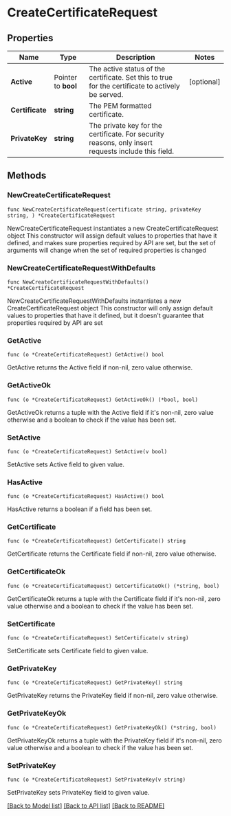 # CreateCertificateRequest

## Properties

Name | Type | Description | Notes
------------ | ------------- | ------------- | -------------
**Active** | Pointer to **bool** | The active status of the certificate. Set this to true for the certificate to actively be served. | [optional] 
**Certificate** | **string** | The PEM formatted certificate. | 
**PrivateKey** | **string** | The private key for the certificate. For security reasons, only insert requests include this field. | 

## Methods

### NewCreateCertificateRequest

`func NewCreateCertificateRequest(certificate string, privateKey string, ) *CreateCertificateRequest`

NewCreateCertificateRequest instantiates a new CreateCertificateRequest object
This constructor will assign default values to properties that have it defined,
and makes sure properties required by API are set, but the set of arguments
will change when the set of required properties is changed

### NewCreateCertificateRequestWithDefaults

`func NewCreateCertificateRequestWithDefaults() *CreateCertificateRequest`

NewCreateCertificateRequestWithDefaults instantiates a new CreateCertificateRequest object
This constructor will only assign default values to properties that have it defined,
but it doesn't guarantee that properties required by API are set

### GetActive

`func (o *CreateCertificateRequest) GetActive() bool`

GetActive returns the Active field if non-nil, zero value otherwise.

### GetActiveOk

`func (o *CreateCertificateRequest) GetActiveOk() (*bool, bool)`

GetActiveOk returns a tuple with the Active field if it's non-nil, zero value otherwise
and a boolean to check if the value has been set.

### SetActive

`func (o *CreateCertificateRequest) SetActive(v bool)`

SetActive sets Active field to given value.

### HasActive

`func (o *CreateCertificateRequest) HasActive() bool`

HasActive returns a boolean if a field has been set.

### GetCertificate

`func (o *CreateCertificateRequest) GetCertificate() string`

GetCertificate returns the Certificate field if non-nil, zero value otherwise.

### GetCertificateOk

`func (o *CreateCertificateRequest) GetCertificateOk() (*string, bool)`

GetCertificateOk returns a tuple with the Certificate field if it's non-nil, zero value otherwise
and a boolean to check if the value has been set.

### SetCertificate

`func (o *CreateCertificateRequest) SetCertificate(v string)`

SetCertificate sets Certificate field to given value.


### GetPrivateKey

`func (o *CreateCertificateRequest) GetPrivateKey() string`

GetPrivateKey returns the PrivateKey field if non-nil, zero value otherwise.

### GetPrivateKeyOk

`func (o *CreateCertificateRequest) GetPrivateKeyOk() (*string, bool)`

GetPrivateKeyOk returns a tuple with the PrivateKey field if it's non-nil, zero value otherwise
and a boolean to check if the value has been set.

### SetPrivateKey

`func (o *CreateCertificateRequest) SetPrivateKey(v string)`

SetPrivateKey sets PrivateKey field to given value.



[[Back to Model list]](../README.md#documentation-for-models) [[Back to API list]](../README.md#documentation-for-api-endpoints) [[Back to README]](../README.md)


